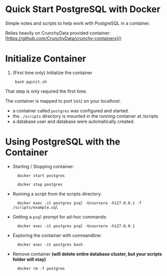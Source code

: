 # Quick Start PostgreSQL with Docker

Simple notes and scripts to help work with PostgreSQL in a container.

Relies heavily on CrunchyData provided container: [https://github.com/CrunchyData/crunchy-containers]()

# Initialize Container

1. (First time only) Initialize the container

        bash pginit.sh

That step is only required the first time.

The container is mapped to port `5432` on your localhost.

  * a container called `postgres` was configured and started.
  * the `./scripts` directory is mounted in the running container at /scripts
  * a database user and database were automatically created.        
  
# Using PostgreSQL with the Container

* Starting / Stopping container:

        docker start postgres
        
        docker stop postgres

* Running a script from the scripts directory.

        docker exec -it postgres psql -Ucoursera -h127.0.0.1 -f /scripts/example.sql

* Getting a `psql` prompt for ad-hoc commands:

        docker exec -it postgres psql -Ucoursera -h127.0.0.1        
        
* Exploring the container with commandline:

        docker exec -it postgres bash
        
* Remove container **(will delete entire database cluster, but your scripts folder will stay)**

        docker rm -f postgres

        
        
